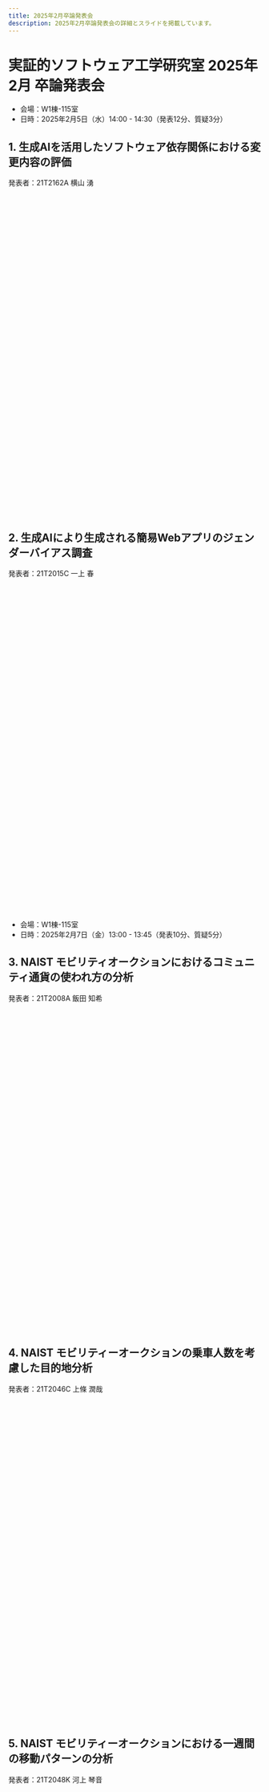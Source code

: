 ```yaml
---
title: 2025年2月卒論発表会
description: 2025年2月卒論発表会の詳細とスライドを掲載しています。
---
```


<script src="https://deno.land/x/embed_pdf@v1.3.0/mod.js" type="module"></script>
<style>
embed-pdf {
  display: block;
  width: 75%;
  height: min(65vw, 75vh);
  margin: 2em auto;
}
</style>

# 実証的ソフトウェア工学研究室 2025年2月 卒論発表会

- 会場：W1棟-115室
- 日時：2025年2月5日（水）14:00 - 14:30（発表12分、質疑3分）

## 1. 生成AIを活用したソフトウェア依存関係における変更内容の評価

発表者：21T2162A 横山 湧

<embed-pdf src="./21T2162A.pdf"></embed-pdf>

## 2. 生成AIにより生成される簡易Webアプリのジェンダーバイアス調査

発表者：21T2015C 一上 春

<embed-pdf src="./21T2015C.pdf"></embed-pdf>


- 会場：W1棟-115室
- 日時：2025年2月7日（金）13:00 - 13:45（発表10分、質疑5分）

## 3. NAIST モビリティオークションにおけるコミュニティ通貨の使われ方の分析

発表者：21T2008A 飯田 知希

<embed-pdf src="./21T2008A.pdf"></embed-pdf>

## 4. NAIST モビリティーオークションの乗車人数を考慮した目的地分析

発表者：21T2046C 上條 潤哉

<embed-pdf src="./21T2046C.pdf"></embed-pdf>

## 5. NAIST モビリティーオークションにおける一週間の移動パターンの分析

発表者：21T2048K 河上 琴音

<embed-pdf src="./21T2048K.pdf"></embed-pdf>
